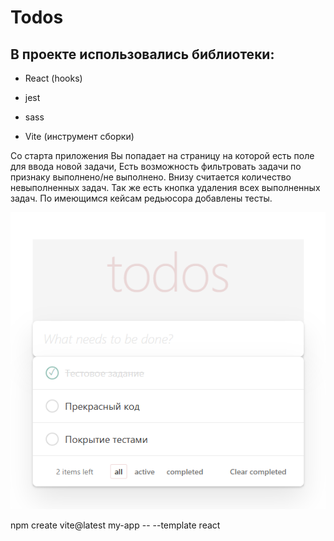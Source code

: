 # Todos
## В проекте использовались библиотеки:
- React (hooks)
- jest
- sass

- Vite (инструмент сборки)

Со старта приложения Вы попадает на страницу на которой есть поле для ввода новой задачи, 
Есть возможность фильтровать задачи по признаку выполнено/не выполнено.
Внизу считается количество невыполненных задач.
Так же есть кнопка удаления всех выполненных задач.
По имеющимся кейсам редьюсора добавлены тесты.

![Image alt](https://github.com/LenaRybinskova/todos/blob/main/1.bmp)


npm create vite@latest my-app -- --template react
